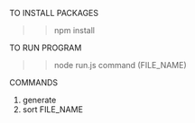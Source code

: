 TO INSTALL PACKAGES
>> npm install 

TO RUN PROGRAM
>> node run.js command (FILE_NAME)

COMMANDS
1. generate 
2. sort FILE_NAME

